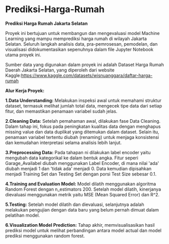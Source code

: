 # Prediksi-Harga-Rumah

**Prediksi Harga Rumah Jakarta Selatan**

Proyek ini bertujuan untuk membangun dan mengevaluasi model Machine Learning yang mampu memprediksi harga rumah di wilayah Jakarta Selatan. Seluruh langkah analisis data, pra-pemrosesan, pemodelan, dan visualisasi didokumentasikan sepenuhnya dalam file Jupyter Notebook utama proyek ini.

Sumber data yang digunakan dalam proyek ini adalah Dataset Harga Rumah Daerah Jakarta Selatan, yang diperoleh dari website Kaggle:https://www.kaggle.com/datasets/wisnuanggara/daftar-harga-rumah

**Alur Kerja Proyek:**

**1.Data Understanding:** Melakukan inspeksi awal untuk memahami struktur dataset, termasuk melihat jumlah total data, mengecek tipe data dari setiap fitur, dan memastikan penamaan variabel sudah jelas.

**2.Cleaning Data:** Setelah pemahaman awal, dilakukan fase Data Cleaning. Dalam tahap ini, fokus pada peningkatan kualitas data dengan menghapus missing value dan data duplikat yang ditemukan dalam dataset. Selain itu, penamaan variabel tertentu diubah (renaming) untuk menjaga konsistensi dan kemudahan interpretasi selama analisis lebih lanjut.

**3.Preprocessing Data:** Pada tahapan ni dilakukan label encoder yaitu mengubah data kategorikal ke dalam bentuk angka. Fitur seperi Garage_Availabel diubah menggunakan Label Encoder, di mana nilai 'ada' diubah menjadi 1 dan 'tidak ada' menjadi 0. Data kemudian dipisahkan menjadi Training Set dan Testing Set dengan porsi Test Size sebesar 0.1.

**4.Training and Evaluation Model:** Model dilatih menggunakan algoritma Random Forest dengan n_estimators 200. Setelah model dilatih, kinerjanya dievaluasi menggunakan metrik yaitu MSE (Mean Squared Error) dan R^2. 

**5.Testing:** Setelah model dilatih dan dievaluasi, selanjutnya adalah melakukan pengujian dengan data baru yang belum pernah dimuat dalam pelatihan model.

**6.Visualization Model Prediction:** Tahap akhir, memvisualisasikan hasil prediksi model untuk melihat perbandingan antara model actual dan model prediksi menggunakan random forest.
